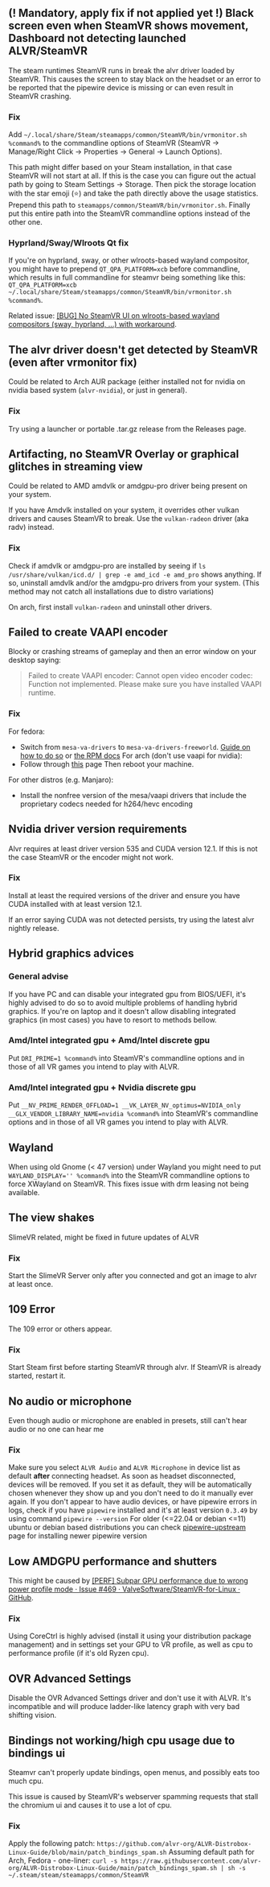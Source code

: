 ## (! Mandatory, apply fix if not applied yet !) Black screen even when SteamVR shows movement, Dashboard not detecting launched ALVR/SteamVR

The steam runtimes SteamVR runs in break the alvr driver loaded by SteamVR.
This causes the screen to stay black on the headset or an error to be reported that the pipewire device is missing or can even result in SteamVR crashing.

### Fix

Add `~/.local/share/Steam/steamapps/common/SteamVR/bin/vrmonitor.sh %command%` to the commandline options of SteamVR (SteamVR -> Manage/Right Click -> Properties -> General -> Launch Options).

This path might differ based on your Steam installation, in that case SteamVR will not start at all. If this is the case you can figure out the actual path by going to Steam Settings -> Storage.
Then pick the storage location with the star emoji (⭐) and take the path directly above the usage statistics. Prepend this path to `steamapps/common/SteamVR/bin/vrmonitor.sh`.
Finally put this entire path into the SteamVR commandline options instead of the other one.

### Hyprland/Sway/Wlroots Qt fix

If you're on hyprland, sway, or other wlroots-based wayland compositor, you might have to prepend `QT_QPA_PLATFORM=xcb` before commandline, which results in full commandline for steamvr being something like this:
`QT_QPA_PLATFORM=xcb ~/.local/share/Steam/steamapps/common/SteamVR/bin/vrmonitor.sh %command%`.

Related issue:
[[BUG] No SteamVR UI on wlroots-based wayland compositors (sway, hyprland, ...) with workaround](https://github.com/ValveSoftware/SteamVR-for-Linux/issues/637).


## The alvr driver doesn't get detected by SteamVR (even after vrmonitor fix)

Could be related to Arch AUR package (either installed not for nvidia on nvidia based system (`alvr-nvidia`), or just in general).

### Fix

Try using a launcher or portable .tar.gz release from the Releases page.

## Artifacting, no SteamVR Overlay or graphical glitches in streaming view

Could be related to AMD amdvlk or amdgpu-pro driver being present on your system.

If you have Amdvlk installed on your system, it overrides other vulkan drivers and causes SteamVR to break. Use the `vulkan-radeon` driver (aka radv) instead.

### Fix

Check if amdvlk or amdgpu-pro are installed by seeing if `ls /usr/share/vulkan/icd.d/ | grep -e amd_icd -e amd_pro` shows anything.
If so, uninstall amdvlk and/or the amdgpu-pro drivers from your system. (This method may not catch all installations due to distro variations)

On arch, first install `vulkan-radeon` and uninstall other drivers.

## Failed to create VAAPI encoder

Blocky or crashing streams of gameplay and then an error window on your desktop saying:
> Failed to create VAAPI encoder: Cannot open video encoder codec: Function not implemented. Please make sure you have installed VAAPI runtime.

### Fix

For fedora:
 * Switch from `mesa-va-drivers` to `mesa-va-drivers-freeworld`. [Guide on how to do so](https://fostips.com/hardware-acceleration-video-fedora/) or [the RPM docs](https://rpmfusion.org/Howto/Multimedia)
For arch (don't use vaapi for nvidia):
 * Follow through [this](https://wiki.archlinux.org/title/Hardware_video_acceleration#Installation) page
Then reboot your machine.

For other distros (e.g. Manjaro):
 * Install the nonfree version of the mesa/vaapi drivers that include the proprietary codecs needed for h264/hevc encoding

## Nvidia driver version requirements

Alvr requires at least driver version 535 and CUDA version 12.1. If this is not the case SteamVR or the encoder might not work.

### Fix

Install at least the required versions of the driver and ensure you have CUDA installed with at least version 12.1.

If an error saying CUDA was not detected persists, try using the latest alvr nightly release.

## Hybrid graphics advices

### General advise

If you have PC and can disable your integrated gpu from BIOS/UEFI, it's highly advised to do so to avoid multiple problems of handling hybrid graphics.
If you're on laptop and it doesn't allow disabling integrated graphics (in most cases) you have to resort to methods bellow.

### Amd/Intel integrated gpu + Amd/Intel discrete gpu

Put `DRI_PRIME=1 %command%` into SteamVR's commandline options and in those of all VR games you intend to play with ALVR.

### Amd/Intel integrated gpu + Nvidia discrete gpu

Put `__NV_PRIME_RENDER_OFFLOAD=1 __VK_LAYER_NV_optimus=NVIDIA_only __GLX_VENDOR_LIBRARY_NAME=nvidia %command%` into SteamVR's commandline options and in those of all VR games you intend to play with ALVR.

## Wayland

When using old Gnome (< 47 version) under Wayland you might need to put `WAYLAND_DISPLAY='' %command%` into the SteamVR commandline options to force XWayland on SteamVR. This fixes issue with drm leasing not being available.

## The view shakes

SlimeVR related, might be fixed in future updates of ALVR

### Fix

Start the SlimeVR Server only after you connected and got an image to alvr at least once.

## 109 Error

The 109 error or others appear.

### Fix

Start Steam first before starting SteamVR through alvr. If SteamVR is already started, restart it.

## No audio or microphone

Even though audio or microphone are enabled in presets, still can't hear audio or no one can hear me

### Fix

Make sure you select `ALVR Audio` and `ALVR Microphone` in device list as default **after** connecting headset. As soon as headset disconnected, devices will be removed. If you set it as default, they will be automatically chosen whenever they show up and you don't need to do it manually ever again.
If you don't appear to have audio devices, or have pipewire errors in logs, check if you have `pipewire` installed and it's at least version `0.3.49` by using command `pipewire --version`
For older (<=22.04 or debian <=11) ubuntu or debian based distributions you can check [pipewire-upstream](https://github.com/pipewire-debian/pipewire-debian) page for installing newer pipewire version

## Low AMDGPU performance and shutters

This might be caused by [[PERF] Subpar GPU performance due to wrong power profile mode · Issue #469 · ValveSoftware/SteamVR-for-Linux · GitHub](https://github.com/ValveSoftware/SteamVR-for-Linux/issues/469).

### Fix

Using CoreCtrl is highly advised (install it using your distribution package management) and in settings set your GPU to VR profile, as well as cpu to performance profile (if it's old Ryzen cpu).

## OVR Advanced Settings

Disable the OVR Advanced Settings driver and don't use it with ALVR.
It's incompatible and will produce ladder-like latency graph with very bad shifting vision.


## Bindings not working/high cpu usage due to bindings ui

Steamvr can't properly update bindings, open menus, and possibly eats too much cpu.

This issue is caused by SteamVR's webserver spamming requests that stall the chromium ui and causes it to use a lot of cpu.

### Fix

Apply the following patch: `https://github.com/alvr-org/ALVR-Distrobox-Linux-Guide/blob/main/patch_bindings_spam.sh`
Assuming default path for Arch, Fedora - one-liner: `curl -s https://raw.githubusercontent.com/alvr-org/ALVR-Distrobox-Linux-Guide/main/patch_bindings_spam.sh | sh -s ~/.steam/steam/steamapps/common/SteamVR`
